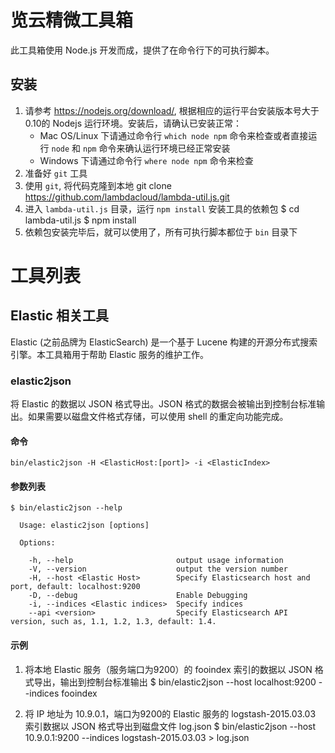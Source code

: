 # 览云精微工具箱
此工具箱使用 Node.js 开发而成，提供了在命令行下的可执行脚本。

## 安装
1. 请参考 https://nodejs.org/download/, 根据相应的运行平台安装版本号大于0.10的 Nodejs 运行环境。安装后，请确认已安装正常：
   - Mac OS/Linux 下请通过命令行 `which node npm` 命令来检查或者直接运行 `node` 和 `npm` 命令来确认运行环境已经正常安装
   - Windows 下请通过命令行 `where node npm` 命令来检查
2. 准备好 `git` 工具
3. 使用 `git`, 将代码克隆到本地
       git clone https://github.com/lambdacloud/lambda-util.js.git
4. 进入 `lambda-util.js` 目录，运行 `npm install` 安装工具的依赖包
       $ cd lambda-util.js
       $ npm install
5. 依赖包安装完毕后，就可以使用了，所有可执行脚本都位于 `bin` 目录下

# 工具列表

## Elastic 相关工具

Elastic (之前品牌为 ElasticSearch) 是一个基于 Lucene 构建的开源分布式搜索引擎。本工具箱用于帮助 Elastic 服务的维护工作。

### elastic2json

将 Elastic 的数据以 JSON 格式导出。JSON 格式的数据会被输出到控制台标准输出。如果需要以磁盘文件格式存储，可以使用 shell 的重定向功能完成。

#### 命令
    bin/elastic2json -H <ElasticHost:[port]> -i <ElasticIndex>

#### 参数列表

```
$ bin/elastic2json --help

  Usage: elastic2json [options]

  Options:

    -h, --help                       output usage information
    -V, --version                    output the version number
    -H, --host <Elastic Host>        Specify Elasticsearch host and port, default: localhost:9200
    -D, --debug                      Enable Debugging
    -i, --indices <Elastic indices>  Specify indices
    --api <version>                  Specify Elasticsearch API version, such as, 1.1, 1.2, 1.3, default: 1.4.
```

#### 示例
1. 将本地 Elastic 服务（服务端口为9200）的 fooindex 索引的数据以 JSON 格式导出，输出到控制台标准输出
       $ bin/elastic2json --host localhost:9200 --indices fooindex

2. 将 IP 地址为 10.9.0.1，端口为9200的 Elastic 服务的 logstash-2015.03.03 索引数据以 JSON 格式导出到磁盘文件 log.json
       $ bin/elastic2json --host 10.9.0.1:9200 --indices logstash-2015.03.03 > log.json
